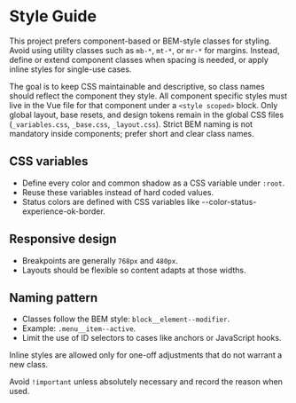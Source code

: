 # Style Guide

This project prefers component-based or BEM-style classes for styling. Avoid using utility classes such as `mb-*`, `mt-*`, or `mr-*` for margins. Instead, define or extend component classes when spacing is needed, or apply inline styles for single-use cases.

The goal is to keep CSS maintainable and descriptive, so class names should reflect the component they style.
All component specific styles must live in the Vue file for that component under a `<style scoped>` block. Only
global layout, base resets, and design tokens remain in the global CSS files (`_variables.css`, `_base.css`, `_layout.css`).
Strict BEM naming is not mandatory inside components; prefer short and clear class names.



## CSS variables

- Define every color and common shadow as a CSS variable under `:root`.
- Reuse these variables instead of hard coded values.
- Status colors are defined with CSS variables like --color-status-experience-ok-border. 
## Responsive design

- Breakpoints are generally `768px` and `480px`.
- Layouts should be flexible so content adapts at those widths.

## Naming pattern

- Classes follow the BEM style: `block__element--modifier`.
- Example: `.menu__item--active`.
- Limit the use of ID selectors to cases like anchors or JavaScript hooks.

Inline styles are allowed only for one-off adjustments that do not warrant a new class.

Avoid `!important` unless absolutely necessary and record the reason when used.
